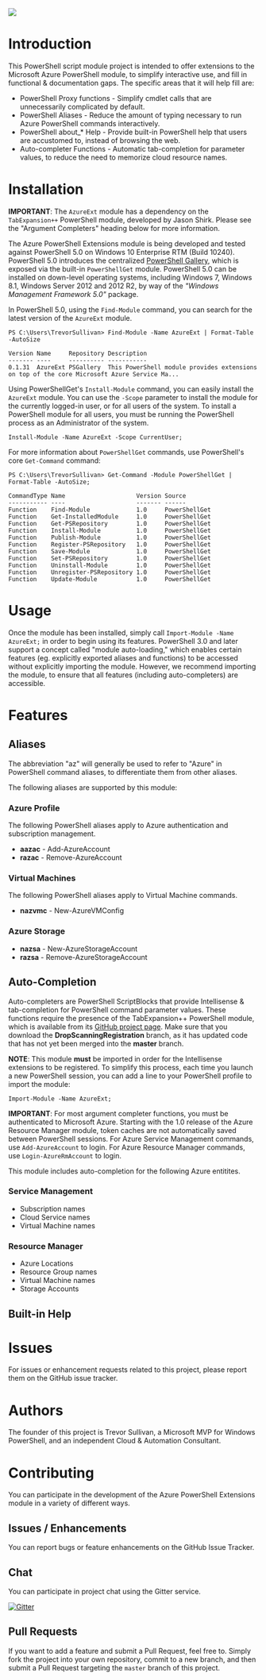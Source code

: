 <img src="https://ci.appveyor.com/api/projects/status/rj6yk9p8d0bwonpn?svg=true" />

# Introduction

This PowerShell script module project is intended to offer extensions to the Microsoft Azure PowerShell module, to simplify interactive use, and fill in functional & documentation gaps. 
The specific areas that it will help fill are:

- PowerShell Proxy functions - Simplify cmdlet calls that are unnecessarily complicated by default.
- PowerShell Aliases - Reduce the amount of typing necessary to run Azure PowerShell commands interactively.
- PowerShell about_* Help - Provide built-in PowerShell help that users are accustomed to, instead of browsing the web.
- Auto-completer Functions - Automatic tab-completion for parameter values, to reduce the need to memorize cloud resource names.

# Installation

**IMPORTANT**: The `AzureExt` module has a dependency on the `TabExpansion++` PowerShell module, developed by Jason Shirk. Please see the "Argument Completers" heading below for more information.

The Azure PowerShell Extensions module is being developed and tested against PowerShell 5.0 on Windows 10 Enterprise RTM (Build 10240).
PowerShell 5.0 introduces the centralized [PowerShell Gallery](http://powershellgallery.com), which is exposed via the built-in `PowerShellGet` module.
PowerShell 5.0 can be installed on down-level operating systems, including Windows 7, Windows 8.1, Windows Server 2012 and 2012 R2, by way of the *"Windows Management Framework 5.0"* package.

In PowerShell 5.0, using the `Find-Module` command, you can search for the latest version of the `AzureExt` module.

```
PS C:\Users\TrevorSullivan> Find-Module -Name AzureExt | Format-Table -AutoSize

Version Name     Repository Description
------- ----     ---------- -----------
0.1.31  AzureExt PSGallery  This PowerShell module provides extensions on top of the core Microsoft Azure Service Ma...
```

Using PowerShellGet's `Install-Module` command, you can easily install the `AzureExt` module.
You can use the `-Scope` parameter to install the module for the currently logged-in user, or for all users of the system.
To install a PowerShell module for all users, you must be running the PowerShell process as an Administrator of the system.

```
Install-Module -Name AzureExt -Scope CurrentUser;
```

For more information about `PowerShellGet` commands, use PowerShell's core `Get-Command` command:

```
PS C:\Users\TrevorSullivan> Get-Command -Module PowerShellGet | Format-Table -AutoSize;

CommandType Name                    Version Source
----------- ----                    ------- ------
Function    Find-Module             1.0     PowerShellGet
Function    Get-InstalledModule     1.0     PowerShellGet
Function    Get-PSRepository        1.0     PowerShellGet
Function    Install-Module          1.0     PowerShellGet
Function    Publish-Module          1.0     PowerShellGet
Function    Register-PSRepository   1.0     PowerShellGet
Function    Save-Module             1.0     PowerShellGet
Function    Set-PSRepository        1.0     PowerShellGet
Function    Uninstall-Module        1.0     PowerShellGet
Function    Unregister-PSRepository 1.0     PowerShellGet
Function    Update-Module           1.0     PowerShellGet
```

# Usage

Once the module has been installed, simply call `Import-Module -Name AzureExt;` in order to begin using its features.
PowerShell 3.0 and later support a concept called "module auto-loading," which enables certain features (eg. explicitly exported aliases and functions) to be accessed without explicitly importing the module.
However, we recommend importing the module, to ensure that all features (including auto-completers) are accessible.

# Features

## Aliases

The abbreviation "az" will generally be used to refer to "Azure" in PowerShell command aliases, to differentiate them from other aliases.

The following aliases are supported by this module:

### Azure Profile

The following PowerShell aliases apply to Azure authentication and subscription management.

- **aazac** - Add-AzureAccount
- **razac** - Remove-AzureAccount

### Virtual Machines

The following PowerShell aliases apply to Virtual Machine commands.

- **nazvmc** - New-AzureVMConfig


### Azure Storage

- **nazsa** - New-AzureStorageAccount
- **razsa** - Remove-AzureStorageAccount

## Auto-Completion

Auto-completers are PowerShell ScriptBlocks that provide Intellisense & tab-completion for PowerShell command parameter values. 
These functions require the presence of the TabExpansion++ PowerShell module, which is available from its [GitHub project page](https://github.com/lzybkr/TabExpansionPlusPlus/tree/DropScanningRegistration).
Make sure that you download the **DropScanningRegistration** branch, as it has updated code that has not yet been merged into the **master** branch.

**NOTE**: This module **must** be imported in order for the Intellisense extensions to be registered.
To simplify this process, each time you launch a new PowerShell session, you can add a line to your PowerShell profile to import the module:

```
Import-Module -Name AzureExt;
```

**IMPORTANT**: For most argument completer functions, you must be authenticated to Microsoft Azure.
Starting with the 1.0 release of the Azure Resource Manager module, token caches are not automatically saved between PowerShell sessions.
For Azure Service Management commands, use `Add-AzureAccount` to login. 
For Azure Resource Manager commands, use `Login-AzureRmAccount` to login.

This module includes auto-completion for the following Azure entitites.

### Service Management

- Subscription names
- Cloud Service names
- Virtual Machine names

### Resource Manager 

- Azure Locations
- Resource Group names
- Virtual Machine names
- Storage Accounts

## Built-in Help

# Issues

For issues or enhancement requests related to this project, please report them on the GitHub issue tracker.

# Authors

The founder of this project is Trevor Sullivan, a Microsoft MVP for Windows PowerShell, and an independent Cloud & Automation Consultant.

# Contributing

You can participate in the development of the Azure PowerShell Extensions module in a variety of different ways.

## Issues / Enhancements

You can report bugs or feature enhancements on the GitHub Issue Tracker.

## Chat

You can participate in project chat using the Gitter service.

[![Gitter](https://badges.gitter.im/Join%20Chat.svg)](https://gitter.im/pcgeek86/azure-powershell-extensions?utm_source=badge&utm_medium=badge&utm_campaign=pr-badge)

## Pull Requests

If you want to add a feature and submit a Pull Request, feel free to. 
Simply fork the project into your own repository, commit to a new branch, and then submit a Pull Request targeting the `master` branch of this project.
